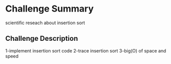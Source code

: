 # Challenge Summary
scientific reseach about insertion sort 

## Challenge Description
1-implement insertion sort code 
2-trace insertion sort
3-big(O) of space and speed

